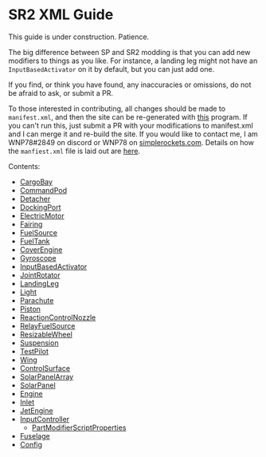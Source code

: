 # SR2 XML Guide
This guide is under construction. Patience.

The big difference between SP and SR2 modding is that you can add new modifiers to things as you like. For instance, a landing leg might not have an `InputBasedActivator` on it by default, but you can just add one.

If you find, or think you have found, any inaccuracies or omissions, do not be afraid to ask, or submit a PR.

To those interested in contributing, all changes should be made to `manifest.xml`, and then the site can be re-generated with [this](https://github.com/WNP78/ModifierPropertiesExtractor) program. If you can't run this, just submit a PR with your modifications to manifest.xml and I can merge it and re-build the site.
If you would like to contact me, I am WNP78#2849 on discord or WNP78 on [simplerockets.com](https://www.simplerockets.com/u/WNP78). Details on how the `manfiest.xml` file is laid out are [here](ManifestXmlGuide).

Contents:
 - [CargoBay](/Sr2Xml/CargoBay)
 - [CommandPod](/Sr2Xml/CommandPod)
 - [Detacher](/Sr2Xml/Detacher)
 - [DockingPort](/Sr2Xml/DockingPort)
 - [ElectricMotor](/Sr2Xml/ElectricMotor)
 - [Fairing](/Sr2Xml/Fairing)
 - [FuelSource](/Sr2Xml/FuelSource)
 - [FuelTank](/Sr2Xml/FuelTank)
 - [CoverEngine](/Sr2Xml/CoverEngine)
 - [Gyroscope](/Sr2Xml/Gyroscope)
 - [InputBasedActivator](/Sr2Xml/InputBasedActivator)
 - [JointRotator](/Sr2Xml/JointRotator)
 - [LandingLeg](/Sr2Xml/LandingLeg)
 - [Light](/Sr2Xml/Light)
 - [Parachute](/Sr2Xml/Parachute)
 - [Piston](/Sr2Xml/Piston)
 - [ReactionControlNozzle](/Sr2Xml/ReactionControlNozzle)
 - [RelayFuelSource](/Sr2Xml/RelayFuelSource)
 - [ResizableWheel](/Sr2Xml/ResizableWheel)
 - [Suspension](/Sr2Xml/Suspension)
 - [TestPilot](/Sr2Xml/TestPilot)
 - [Wing](/Sr2Xml/Wing)
 - [ControlSurface](/Sr2Xml/ControlSurface)
 - [SolarPanelArray](/Sr2Xml/SolarPanelArray)
 - [SolarPanel](/Sr2Xml/SolarPanel)
 - [Engine](/Sr2Xml/Engine)
 - [Inlet](/Sr2Xml/Inlet)
 - [JetEngine](/Sr2Xml/JetEngine)
 - [InputController](/Sr2Xml/InputController)
   - [PartModifierScriptProperties](/Sr2Xml/PartModifierScriptProperties)
 - [Fuselage](/Sr2Xml/Fuselage)
 - [Config](/Sr2Xml/Config)

